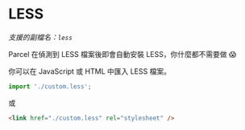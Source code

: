 # LESS

_支援的副檔名：`less`_

Parcel 在偵測到 LESS 檔案後即會自動安裝 LESS，你什麼都不需要做 😱

你可以在 JavaScript 或 HTML 中匯入 LESS 檔案。

```javascript
import './custom.less';
```

或

```html
<link href="./custom.less" rel="stylesheet" />
```
